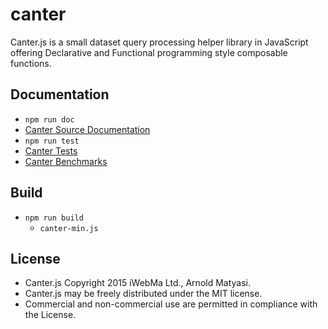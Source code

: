 # canter
Canter.js is a small dataset query processing helper library in JavaScript offering Declarative and Functional programming style composable functions.

## Documentation

  - `npm run doc`
  - [Canter Source Documentation](http://docs.loganis.com/canter/docs/canter.html)
  - `npm run test`
  - [Canter Tests](http://docs.loganis.com/canter/test/index.html)
  - [Canter Benchmarks](http://docs.loganis.com/canter/test/benchmark.html)

## Build

  - `npm run build`
    - `canter-min.js`

## License

  - Canter.js Copyright 2015 iWebMa Ltd., Arnold Matyasi. 
  - Canter.js may be freely distributed under the MIT license.
  - Commercial and non-commercial use are permitted in compliance with the License.